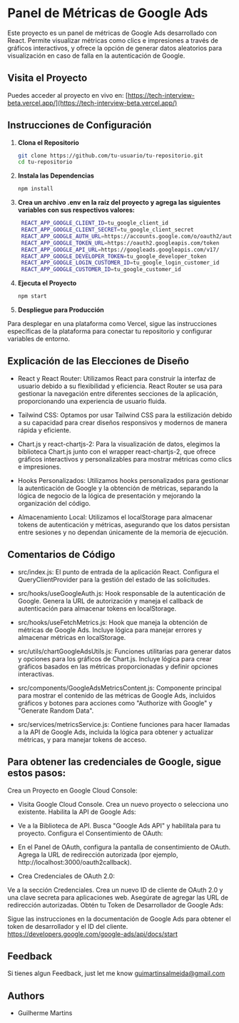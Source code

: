 # Panel de Métricas de Google Ads

Este proyecto es un panel de métricas de Google Ads desarrollado con React. Permite visualizar métricas como clics e impresiones a través de gráficos interactivos, y ofrece la opción de generar datos aleatorios para visualización en caso de falla en la autenticación de Google.

## Visita el Proyecto

Puedes acceder al proyecto en vivo en: [https://tech-interview-beta.vercel.app/](https://tech-interview-beta.vercel.app/)

## Instrucciones de Configuración

1. **Clona el Repositorio**

   ```bash
   git clone https://github.com/tu-usuario/tu-repositorio.git
   cd tu-repositorio
2. **Instala las Dependencias**
   ```bash
   npm install

3. **Crea un archivo .env en la raíz del proyecto y agrega las siguientes variables con sus respectivos valores:**
   ```bash
    REACT_APP_GOOGLE_CLIENT_ID=tu_google_client_id
    REACT_APP_GOOGLE_CLIENT_SECRET=tu_google_client_secret
    REACT_APP_GOOGLE_AUTH_URL=https://accounts.google.com/o/oauth2/auth
    REACT_APP_GOOGLE_TOKEN_URL=https://oauth2.googleapis.com/token
    REACT_APP_GOOGLE_API_URL=https://googleads.googleapis.com/v17/
    REACT_APP_GOOGLE_DEVELOPER_TOKEN=tu_google_developer_token
    REACT_APP_GOOGLE_LOGIN_CUSTOMER_ID=tu_google_login_customer_id
    REACT_APP_GOOGLE_CUSTOMER_ID=tu_google_customer_id

4. **Ejecuta el Proyecto**
   ```bash
   npm start

5. **Despliegue para Producción**

Para desplegar en una plataforma como Vercel, sigue las instrucciones específicas de la plataforma para conectar tu repositorio y configurar variables de entorno.

## Explicación de las Elecciones de Diseño

- React y React Router: Utilizamos React para construir la interfaz de usuario debido a su flexibilidad y eficiencia. React Router se usa para gestionar la navegación entre diferentes secciones de la aplicación, proporcionando una experiencia de usuario fluida.

- Tailwind CSS: Optamos por usar Tailwind CSS para la estilización debido a su capacidad para crear diseños responsivos y modernos de manera rápida y eficiente.

- Chart.js y react-chartjs-2: Para la visualización de datos, elegimos la biblioteca Chart.js junto con el wrapper react-chartjs-2, que ofrece gráficos interactivos y personalizables para mostrar métricas como clics e impresiones.

- Hooks Personalizados: Utilizamos hooks personalizados para gestionar la autenticación de Google y la obtención de métricas, separando la lógica de negocio de la lógica de presentación y mejorando la organización del código.

- Almacenamiento Local: Utilizamos el localStorage para almacenar tokens de autenticación y métricas, asegurando que los datos persistan entre sesiones y no dependan únicamente de la memoria de ejecución.


## Comentarios de Código

- src/index.js: El punto de entrada de la aplicación React. Configura el QueryClientProvider para la gestión del estado de las solicitudes.

- src/hooks/useGoogleAuth.js: Hook responsable de la autenticación de Google. Genera la URL de autorización y maneja el callback de autenticación para almacenar tokens en localStorage.

- src/hooks/useFetchMetrics.js: Hook que maneja la obtención de métricas de Google Ads. Incluye lógica para manejar errores y almacenar métricas en localStorage.

- src/utils/chartGoogleAdsUtils.js: Funciones utilitarias para generar datos y opciones para los gráficos de Chart.js. Incluye lógica para crear gráficos basados en las métricas proporcionadas y definir opciones interactivas.

- src/components/GoogleAdsMetricsContent.js: Componente principal para mostrar el contenido de las métricas de Google Ads, incluidos gráficos y botones para acciones como "Authorize with Google" y "Generate Random Data".

- src/services/metricsService.js: Contiene funciones para hacer llamadas a la API de Google Ads, incluida la lógica para obtener y actualizar métricas, y para manejar tokens de acceso.



## Para obtener las credenciales de Google, sigue estos pasos:

Crea un Proyecto en Google Cloud Console:

- Visita Google Cloud Console.
  Crea un nuevo proyecto o selecciona uno existente.
   Habilita la API de Google Ads:

- Ve a la Biblioteca de API.
  Busca "Google Ads API" y habilítala para tu proyecto.
  Configura el Consentimiento de OAuth:

- En el Panel de OAuth, configura la pantalla de consentimiento de OAuth.
  Agrega la URL de redirección autorizada (por ejemplo, http://localhost:3000/oauth2callback).
- Crea Credenciales de OAuth 2.0:

Ve a la sección Credenciales.
Crea un nuevo ID de cliente de OAuth 2.0 y una clave secreta para aplicaciones web.
Asegúrate de agregar las URL de redirección autorizadas.
Obtén tu Token de Desarrollador de Google Ads:

Sigue las instrucciones en la documentación de Google Ads para obtener el token de desarrollador y el ID del cliente.
https://developers.google.com/google-ads/api/docs/start

## Feedback

Si tienes algun Feedback, just let me know guimartinsalmeida@gmail.com


## Authors

- Guilherme Martins


